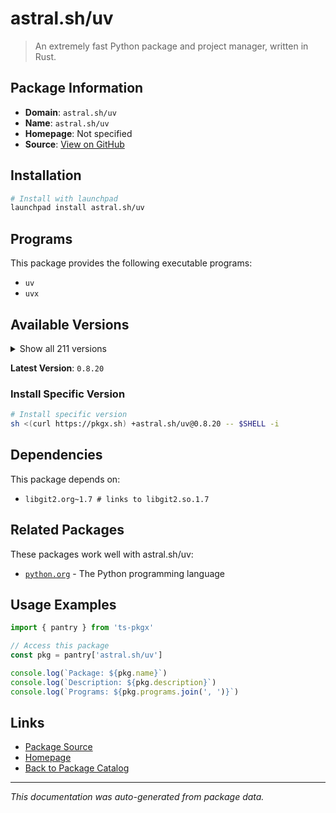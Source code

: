 # astral.sh/uv

> An extremely fast Python package and project manager, written in Rust.

## Package Information

- **Domain**: `astral.sh/uv`
- **Name**: `astral.sh/uv`
- **Homepage**: Not specified
- **Source**: [View on GitHub](https://github.com/pkgxdev/pantry/tree/main/projects/astral.sh/uv/package.yml)

## Installation

```bash
# Install with launchpad
launchpad install astral.sh/uv
```

## Programs

This package provides the following executable programs:

- `uv`
- `uvx`

## Available Versions

<details>
<summary>Show all 211 versions</summary>

- `0.8.20`, `0.8.19`, `0.8.18`, `0.8.17`, `0.8.16`
- `0.8.15`, `0.8.14`, `0.8.13`, `0.8.12`, `0.8.11`
- `0.8.10`, `0.8.9`, `0.8.8`, `0.8.7`, `0.8.6`
- `0.8.5`, `0.8.4`, `0.8.3`, `0.8.2`, `0.8.1`
- `0.8.0`, `0.7.22`, `0.7.21`, `0.7.20`, `0.7.19`
- `0.7.18`, `0.7.17`, `0.7.16`, `0.7.15`, `0.7.14`
- `0.7.13`, `0.7.12`, `0.7.11`, `0.7.10`, `0.7.9`
- `0.7.8`, `0.7.7`, `0.7.6`, `0.7.5`, `0.7.4`
- `0.7.3`, `0.7.2`, `0.7.1`, `0.7.0`, `0.6.17`
- `0.6.16`, `0.6.15`, `0.6.14`, `0.6.13`, `0.6.12`
- `0.6.11`, `0.6.10`, `0.6.9`, `0.6.8`, `0.6.7`
- `0.6.6`, `0.6.5`, `0.6.4`, `0.6.3`, `0.6.2`
- `0.6.1`, `0.6.0`, `0.5.31`, `0.5.30`, `0.5.29`
- `0.5.28`, `0.5.27`, `0.5.26`, `0.5.25`, `0.5.24`
- `0.5.23`, `0.5.22`, `0.5.21`, `0.5.20`, `0.5.19`
- `0.5.18`, `0.5.17`, `0.5.16`, `0.5.15`, `0.5.14`
- `0.5.13`, `0.5.12`, `0.5.11`, `0.5.10`, `0.5.9`
- `0.5.8`, `0.5.7`, `0.5.6`, `0.5.5`, `0.5.4`
- `0.5.3`, `0.5.2`, `0.5.1`, `0.5.0`, `0.4.30`
- `0.4.29`, `0.4.28`, `0.4.27`, `0.4.26`, `0.4.25`
- `0.4.24`, `0.4.23`, `0.4.22`, `0.4.21`, `0.4.20`
- `0.4.19`, `0.4.18`, `0.4.17`, `0.4.16`, `0.4.15`
- `0.4.14`, `0.4.13`, `0.4.12`, `0.4.11`, `0.4.10`
- `0.4.9`, `0.4.8`, `0.4.7`, `0.4.6`, `0.4.5`
- `0.4.4`, `0.4.3`, `0.4.2`, `0.4.1`, `0.4.0`
- `0.3.5`, `0.3.4`, `0.3.3`, `0.3.2`, `0.3.1`
- `0.3.0`, `0.2.37`, `0.2.36`, `0.2.35`, `0.2.34`
- `0.2.33`, `0.2.32`, `0.2.31`, `0.2.30`, `0.2.29`
- `0.2.28`, `0.2.27`, `0.2.26`, `0.2.25`, `0.2.24`
- `0.2.23`, `0.2.22`, `0.2.21`, `0.2.20`, `0.2.19`
- `0.2.18`, `0.2.17`, `0.2.16`, `0.2.15`, `0.2.14`
- `0.2.13`, `0.2.12`, `0.2.11`, `0.2.10`, `0.2.9`
- `0.2.8`, `0.2.7`, `0.2.6`, `0.2.5`, `0.2.4`
- `0.2.3`, `0.2.2`, `0.2.1`, `0.2.0`, `0.1.45`
- `0.1.44`, `0.1.43`, `0.1.42`, `0.1.41`, `0.1.40`
- `0.1.39`, `0.1.38`, `0.1.37`, `0.1.36`, `0.1.35`
- `0.1.34`, `0.1.33`, `0.1.32`, `0.1.31`, `0.1.30`
- `0.1.29`, `0.1.28`, `0.1.27`, `0.1.26`, `0.1.25`
- `0.1.24`, `0.1.23`, `0.1.22`, `0.1.21`, `0.1.20`
- `0.1.19`, `0.1.18`, `0.1.17`, `0.1.16`, `0.1.15`
- `0.1.14`, `0.1.13`, `0.1.12`, `0.1.11`, `0.1.10`
- `0.1.9`, `0.1.8`, `0.1.7`, `0.1.6`, `0.1.5`
- `0.1.4`

</details>

**Latest Version**: `0.8.20`

### Install Specific Version

```bash
# Install specific version
sh <(curl https://pkgx.sh) +astral.sh/uv@0.8.20 -- $SHELL -i
```

## Dependencies

This package depends on:

- `libgit2.org~1.7 # links to libgit2.so.1.7`

## Related Packages

These packages work well with astral.sh/uv:

- [`python.org`](../../python.org/index.md) - The Python programming language

## Usage Examples

```typescript
import { pantry } from 'ts-pkgx'

// Access this package
const pkg = pantry['astral.sh/uv']

console.log(`Package: ${pkg.name}`)
console.log(`Description: ${pkg.description}`)
console.log(`Programs: ${pkg.programs.join(', ')}`)
```

## Links

- [Package Source](https://github.com/pkgxdev/pantry/tree/main/projects/astral.sh/uv/package.yml)
- [Homepage](#)
- [Back to Package Catalog](../../../package-catalog.md)

---

*This documentation was auto-generated from package data.*
